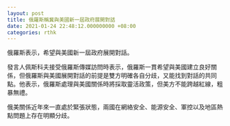 ```yaml
---
layout: post
title: 俄羅斯稱冀與美國新一屆政府展開對話
date: 2021-01-24 22:48:12.000000000 +08:00
categories: rthk
---
```


俄羅斯表示，希望與美國新一屆政府展開對話。

發言人佩斯科夫接受俄羅斯傳媒訪問時表示，俄羅斯一貫希望與美國建立良好關係，但俄羅斯與美國展開對話的前提是雙方明確各自分歧，又能找到對話的共同點。他表示，俄羅斯處理與美國關係時將採取靈活政策，但美方不能跨越紅線，粗暴無禮。

俄美關係近年來一直處於緊張狀態，兩國在網絡安全、能源安全、軍控以及地區熱點問題上存在明顯分歧。
